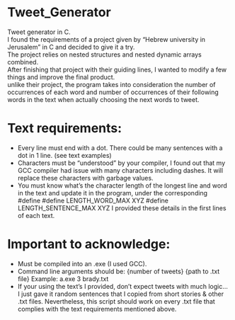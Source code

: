 # Tweet_Generator
Tweet generator in C.\
I found the requirements of a project given by “Hebrew university in Jerusalem” in C and decided to give it a try. \
The project relies on nested structures and nested dynamic arrays combined.\
After finishing that project with their guiding lines, I wanted to modify a few things and improve the final product.\
unlike their project, the program takes into consideration the number of occurrences of each word and number of occurrences  of their following words in the text when actually choosing the next words to tweet.


# Text requirements:
* Every line must end with a dot. There could be many sentences with a dot in 1 line. (see text examples)
* Characters must be “understood” by your compiler, I found out that my GCC compiler had issue with many characters including dashes. It will replace these characters with garbage values.
* You must know what’s the character length of the longest line and word in the text and update it in the program, under the corresponding #define
#define LENGTH_WORD_MAX XYZ
#define LENGTH_SENTENCE_MAX XYZ
I provided these details in the first lines of each text.


# Important to acknowledge:
* Must be compiled into an .exe (I used GCC).
* Command line arguments should be: {number of tweets} {path to .txt file}  Example: a.exe 3 brady.txt
* If your using the text’s I provided, don’t expect tweets with much logic… I just gave it random sentences that I copied from short stories & other .txt files. 
Nevertheless, this script should work on every .txt file that complies with the text requirements mentioned above.

